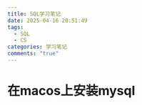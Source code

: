 ```yaml
---
title: SQL学习笔记
date: 2025-04-16 20:51:49
tags:
  - SQL
  - CS
categories: 学习笔记
comments: "true"
---
```

# 在macos上安装mysql
